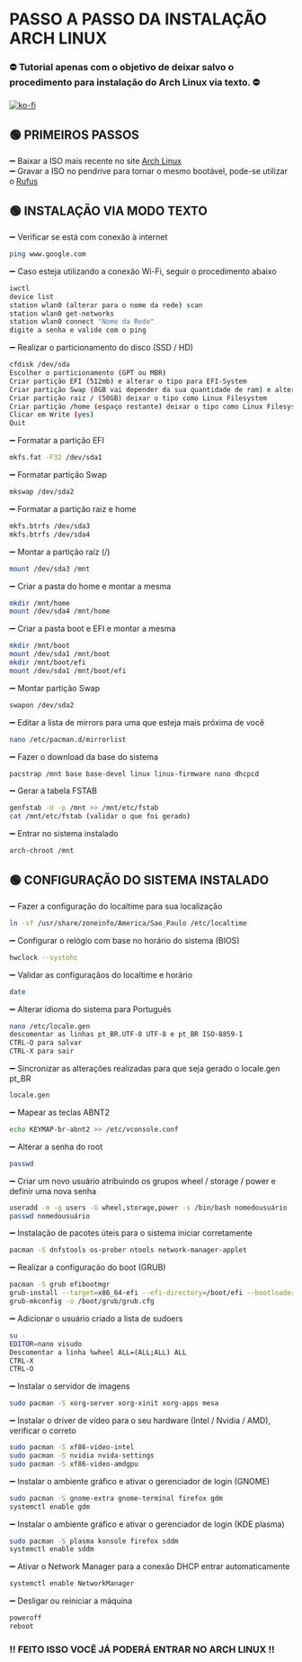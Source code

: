 # PASSO A PASSO DA INSTALAÇÃO ARCH LINUX

### :no_entry: Tutorial apenas com o objetivo de deixar salvo o procedimento para instalação do Arch Linux via texto. :no_entry:
[![ko-fi](https://ko-fi.com/img/githubbutton_sm.svg)](https://ko-fi.com/Z8Z0HZOAZ) <br/>

## :green_circle: PRIMEIROS PASSOS 
:heavy_minus_sign: Baixar a ISO mais recente no site [Arch Linux](https://archlinux.org/download) <br/>
:heavy_minus_sign: Gravar a ISO no pendrive para tornar o mesmo bootável, pode-se utilizar o [Rufus](https://github.com/pbatard/rufus/releases/download/v3.21/rufus-3.21.exe) <br/>

## :green_circle: INSTALAÇÃO VIA MODO TEXTO
:heavy_minus_sign: Verificar se está com conexão à internet <br/>
```sh
ping www.google.com
```

:heavy_minus_sign: Caso esteja utilizando a conexão Wi-Fi, seguir o procedimento abaixo <br/>
 ```sh 
iwctl 
device list
station wlan0 (alterar para o nome da rede) scan
station wlan0 get-networks
station wlan0 connect "Nome da Rede"
digite a senha e valide com o ping
```

:heavy_minus_sign: Realizar o particionamento do disco (SSD / HD)
```sh 
cfdisk /dev/sda
Escolher o particionamento (GPT ou MBR)
Criar partição EFI (512mb) e alterar o tipo para EFI-System
Criar partição Swap (8GB vai depender da sua quantidade de ram) e alterar o tipo para Linux Swap
Criar partição raiz / (50GB) deixar o tipo como Linux Filesystem
Criar partição /home (espaço restante) deixar o tipo como Linux Filesystem
Clicar em Write (yes)
Quit
```

:heavy_minus_sign: Formatar a partição EFI
```sh
mkfs.fat -F32 /dev/sda1
```

:heavy_minus_sign: Formatar partição Swap
```sh
mkswap /dev/sda2
```
 
:heavy_minus_sign: Formatar a partição raiz e home
```sh
mkfs.btrfs /dev/sda3
mkfs.btrfs /dev/sda4
```

:heavy_minus_sign: Montar a partição raíz (/)
```sh
mount /dev/sda3 /mnt
```
		
:heavy_minus_sign: Criar a pasta do home e montar a mesma
```sh 
mkdir /mnt/home
mount /dev/sda4 /mnt/home
```

:heavy_minus_sign: Criar a pasta boot e EFI e montar a mesma
```sh 
mkdir /mnt/boot
mount /dev/sda1 /mnt/boot
mkdir /mnt/boot/efi
mount /dev/sda1 /mnt/boot/efi
```

:heavy_minus_sign: Montar partição Swap
```sh 
swapon /dev/sda2
```	

:heavy_minus_sign: Editar a lista de mirrors para uma que esteja mais próxima de você
```sh 
nano /etc/pacman.d/mirrorlist
```
	
:heavy_minus_sign: Fazer o download da base do sistema
```sh 
pacstrap /mnt base base-devel linux linux-firmware nano dhcpcd
```		

:heavy_minus_sign: Gerar a tabela FSTAB
```sh 
genfstab -U -p /mnt >> /mnt/etc/fstab
cat /mnt/etc/fstab (validar o que foi gerado)
 ```		
 
:heavy_minus_sign: Entrar no sistema instalado
```sh 
arch-chroot /mnt
 ```	
 
## :green_circle: CONFIGURAÇÃO DO SISTEMA INSTALADO
:heavy_minus_sign: Fazer a configuração do localtime para sua localização
```sh 
ln -sf /usr/share/zoneinfo/America/Sao_Paulo /etc/localtime
 ```	
 
:heavy_minus_sign: Configurar o relógio com base no horário do sistema (BIOS)
```sh 
hwclock --systohc
```	

:heavy_minus_sign: Validar as configuraçãos do localtime e horário
```sh 
date
```	

:heavy_minus_sign: Alterar idioma do sistema para Português
```sh
nano /etc/locale.gen
descomentar as linhas pt_BR.UTF-8 UTF-8 e pt_BR ISO-8859-1
CTRL-O para salvar
CTRL-X para sair
```		

:heavy_minus_sign: Sincronizar as alterações realizadas para que seja gerado o locale.gen pt_BR
```sh
locale.gen
```

:heavy_minus_sign: Mapear as teclas ABNT2
```sh
echo KEYMAP-br-abnt2 >> /etc/vconsole.conf
```

:heavy_minus_sign: Alterar a senha do root
```sh
passwd
```

:heavy_minus_sign: Criar um novo usuário atribuindo os grupos wheel / storage / power e definir uma nova senha 
```sh
useradd -m -g users -G wheel,storage,power -s /bin/bash nomedousuário
passwd nomedousuário
```

:heavy_minus_sign: Instalação de pacotes úteis para o sistema iniciar corretamente
```sh
pacman -S dnfstools os-prober ntools network-manager-applet
```

:heavy_minus_sign: Realizar a configuração do boot (GRUB)
```sh
pacman -S grub efibootmgr
grub-install --target=x86_64-efi --efi-directory=/boot/efi --bootloader-id=arch_grub --recheck
grub-mkconfig -o /boot/grub/grub.cfg
```

:heavy_minus_sign: Adicionar o usuário criado a lista de sudoers
```sh
su -
EDITOR=nano visudo
Descomentar a linha %wheel ALL=(ALL;ALL) ALL
CTRL-X
CTRL-O
```

:heavy_minus_sign: Instalar o servidor de imagens
```sh
sudo pacman -S xorg-server xorg-xinit xorg-apps mesa
```

:heavy_minus_sign: Instalar o driver de vídeo para o seu hardware (Intel / Nvidia / AMD), verificar o correto
```sh 
sudo pacman -S xf86-video-intel
sudo pacman -S nvidia nvida-settings
sudo pacman -S xf86-video-amdgpu
``` 	

:heavy_minus_sign: Instalar o ambiente gráfico e ativar o gerenciador de login (GNOME)
```sh 
sudo pacman -S gnome-extra gnome-terminal firefox gdm
systemctl enable gdm
``` 	
		
:heavy_minus_sign: Instalar o ambiente gráfico e ativar o gerenciador de login (KDE plasma)
```sh 
sudo pacman -S plasma konsole firefox sddm
systemctl enable sddm
```

:heavy_minus_sign: Ativar o Network Manager para a conexão DHCP entrar automaticamente
```sh 
systemctl enable NetworkManager
```

:heavy_minus_sign: Desligar ou reiniciar a máquina
```sh 
poweroff
reboot
```

### :bangbang: FEITO ISSO VOCÊ JÁ PODERÁ ENTRAR NO ARCH LINUX :bangbang:	

